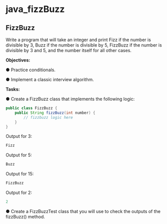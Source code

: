 # java_fizzBuzz

## FizzBuzz
Write a program that will take an integer and print Fizz if the number is divisible by 3, Buzz if the number is divisible by 5, FizzBuzz if the number is divisible by 3 and 5, and the number itself for all other cases.

**Objectives:**

● Practice conditionals.

● Implement a classic interview algorithm.

**Tasks:**

● Create a FizzBuzz class that implements the following logic:
```java
public class FizzBuzz {
    public String fizzBuzz(int number) {
        // fizzbuzz logic here
    }
}
```
Output for 3:

```java
Fizz
```
Output for 5:

```java
Buzz
```
Output for 15:

```java
FizzBuzz
```
Output for 2:

```java
2
```
● Create a FizzBuzzTest class that you will use to check the outputs of the fizzBuzz() method.
